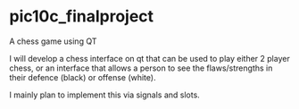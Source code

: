 # pic10c_finalproject
A chess game using QT

I will develop a chess interface on qt that can be used to play either 2 player chess, or an interface that allows a person to see the flaws/strengths in their defence (black) or offense (white).

I mainly plan to implement this via signals and slots.
